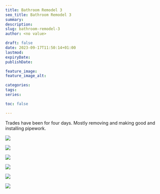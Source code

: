 ```yaml
---
title: Bathroom Remodel 3
seo_title: Bathroom Remodel 3
summary: 
description: 
slug: bathroom-remodel-3
author: <no value>

draft: false
date: 2023-09-17T11:50:14+01:00
lastmod: 
expiryDate: 
publishDate: 

feature_image: 
feature_image_alt: 

categories:
tags:
series:

toc: false

---
```


Trades have been for four days. Mostly removing and making good and installing pipework.

![](/images/0310.jpeg)

![](/images/0311.jpeg)

![](/images/0312.jpeg)

![](/images/0313.jpeg)

![](/images/0314.jpeg)

![](/images/0315.jpeg)




